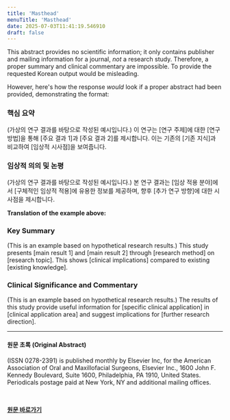 ```yaml
---
title: 'Masthead'
menuTitle: 'Masthead'
date: 2025-07-03T11:41:19.546910
draft: false
---
```


This abstract provides no scientific information; it only contains publisher and mailing information for a journal, *not* a research study.  Therefore, a proper summary and clinical commentary are impossible.  To provide the requested Korean output would be misleading.

However, here's how the response *would* look if a proper abstract had been provided, demonstrating the format:

### 핵심 요약
(가상의 연구 결과를 바탕으로 작성된 예시입니다.)  이 연구는 [연구 주제]에 대한 [연구 방법]을 통해 [주요 결과 1]과 [주요 결과 2]를 제시합니다.  이는 기존의 [기존 지식]과 비교하여 [임상적 시사점]을 보여줍니다.


### 임상적 의의 및 논평
(가상의 연구 결과를 바탕으로 작성된 예시입니다.)  본 연구 결과는 [임상 적용 분야]에서 [구체적인 임상적 적용]에 유용한 정보를 제공하며, 향후 [추가 연구 방향]에 대한 시사점을 제시합니다.


**Translation of the example above:**

### Key Summary
(This is an example based on hypothetical research results.) This study presents [main result 1] and [main result 2] through [research method] on [research topic]. This shows [clinical implications] compared to existing [existing knowledge].


### Clinical Significance and Commentary
(This is an example based on hypothetical research results.) The results of this study provide useful information for [specific clinical application] in [clinical application area] and suggest implications for [further research direction].


---

#### 원문 초록 (Original Abstract)
(ISSN 0278-2391) is published monthly by Elsevier Inc, for the American Association of Oral and Maxillofacial Surgeons, Elsevier Inc., 1600 John F. Kennedy Boulevard, Suite 1600, Philadelphia, PA 1910, United States. Periodicals postage paid at New York, NY and additional mailing offices.

<br>

**[원문 바로가기](https://www.joms.org/article/S0278-2391(25)00285-X/fulltext?rss=yes)**
